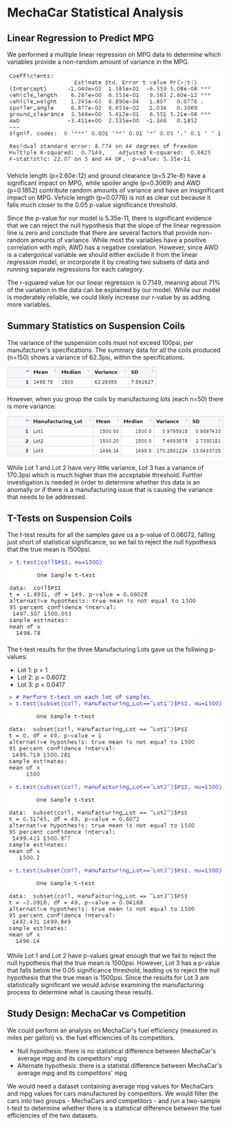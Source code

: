 # MechaCar Statistical Analysis

## Linear Regression to Predict MPG

We performed a multiple linear regression on MPG data to determine which variables provide a non-random amount of variance in the MPG. 

![lm_mpg.PNG](Resources/lm_mpg.PNG)

Vehicle length (p=2.60e-12) and ground clearance (p=5.21e-8) have a significant impact on MPG, while spoiler angle (p=0.3069) and AWD (p=0.1852) contribute random amounts of variance and have an insignificant impact on MPG. Vehicle length (p=0.0776) is not as clear cut because it falls much closer to the 0.05 p-value significance threshold. 

Since the p-value for our model is 5.35e-11, there is significant evidence that we can reject the null hypothesis that the slope of the linear regression line is zero and conclude that there are several factors that provide non-random amounts of variance. While most the variables have a positive correlation with mph, AWD has a negative corelation. However, since AWD is a catergorical variable we should either exclude it from the linear regression model, or incorporate it by creating two subsets of data and running separate regressions for each category.

The r-squared value for our linear regression is 0.7149, meaning about 71% of the variation in the data can be explained by our model.  While our model is moderately reliable, we could likely increase our r-value by as adding more variables. 

## Summary Statistics on Suspension Coils

The variance of the suspension coils must not exceed 100psi, per manufacturer's specifications. The summary data for all the coils produced (n=150) shows a variance of 62.3psi, within the specifications.

![total_summary.PNG](Resources/total_summary.PNG)

However, when you group the coils by manufacturing lots (each n=50) there is more variance:

![lot_summary.PNG](Resources/lot_summary.PNG)

While Lot 1 and Lot 2 have very little variance, Lot 3 has a variance of 170.3psi which is much higher than the acceptable threshold. Further investigation is needed in order to determine whether this data is an anomally or if there is a manufacturing issue that is causing the variance that needs to be addressed. 

## T-Tests on Suspension Coils

The t-test results for all the samples gave us a p-value of 0.06072, falling just short of statistical significance, so we fail to reject the null hypothesis that the true mean is 1500psi.

![t_test.PNG](Resources/t_test.PNG)

The t-test results for the three Manufacturing Lots gave us the follwing p-values:
- Lot 1: p = 1
- Lot 2: p = 0.6072
- Lot 3: p = 0.0417

![t_tests.PNG](Resources/t_tests.PNG)

While Lot 1 and Lot 2 have p-values great enough that we fail to reject the null hypothesis that the true mean is 1500psi. However, Lot 3 has a p-value that falls below the 0.05 significance threshold, leading us to reject the null hypothesis that the true mean is 1500psi. Since the results for Lot 3 are statistically significant we would advise examining the manufacturing process to determine what is causing these results.  

## Study Design: MechaCar vs Competition

We could perform an analysis on MechaCar's fuel efficiency (measured in miles per gallon) vs. the fuel efficiencies of its competitors.

- Null hypothesis: there is no statistical difference between MechaCar's average mpg and its competitors' mpg
- Alternate hypothesis: there is a statistal difference between MechaCar's average mpg and its competitors' mpg   

We would need a dataset containing average mpg values for MechaCars and mpg values for cars manufactured by competitors. We would filter the cars into two groups - MechaCars and competitors - and run a two-sample t-test to determine whether there is a statistical difference between the fuel efficiencies of the two datasets.  




